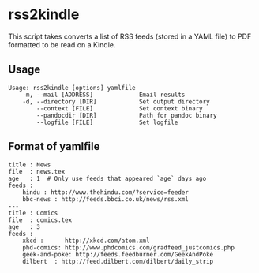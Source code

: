 # rss2kindle

This script takes converts a list of RSS feeds (stored in a YAML file)
to PDF formatted to be read on a Kindle.

## Usage

    Usage: rss2kindle [options] yamlfile
        -m, --mail [ADDRESS]             Email results
        -d, --directory [DIR]            Set output directory
            --context [FILE]             Set context binary
            --pandocdir [DIR]            Path for pandoc binary
            --logfile [FILE]             Set logfile


## Format of yamlfile

    title : News
    file  : news.tex
    age   : 1  # Only use feeds that appeared `age` days ago
    feeds :
        hindu : http://www.thehindu.com/?service=feeder
        bbc-news : http://feeds.bbci.co.uk/news/rss.xml
    ---
    title : Comics
    file  : comics.tex
    age   : 3
    feeds :
        xkcd :      http://xkcd.com/atom.xml
        phd-comics: http://www.phdcomics.com/gradfeed_justcomics.php
        geek-and-poke: http://feeds.feedburner.com/GeekAndPoke
        dilbert  : http://feed.dilbert.com/dilbert/daily_strip
